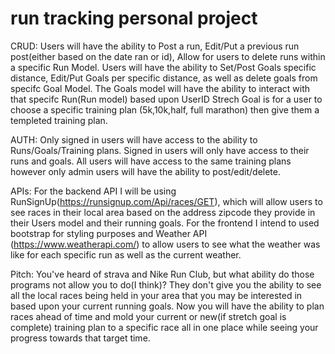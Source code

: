 # run tracking personal project

CRUD: Users will have the ability to Post a run, Edit/Put a previous run post(either based on the date ran or id), Allow for users to delete runs within a specific Run Model. Users will have the ability to Set/Post Goals specific distance, Edit/Put Goals per specific distance, as well as delete goals from specifc Goal Model. The Goals model will have the ability to interact with that specifc Run(Run model) based upon UserID Strech Goal is for a user to choose a specific training plan (5k,10k,half, full marathon) then give them a templeted training plan.

AUTH: Only signed in users will have access to the ability to Runs/Goals/Training plans. Signed in users will only have access to their runs and goals. All users will have access to the same training plans however only admin users will have the ability to post/edit/delete.

APIs: For the backend API I will be using RunSignUp(https://runsignup.com/Api/races/GET), which will allow users to see races in their local area based on the address zipcode they provide in their Users model and their running goals. For the frontend I intend to used bootstrap for styling purposes and Weather API (https://www.weatherapi.com/) to allow users to see what the weather was like for each specific run as well as the current weather.

Pitch: You've heard of strava and Nike Run Club, but what ability do those programs not allow you to do(I think)? They don't give you the ability to see all the local races being held in your area that you may be interested in based upon your current running goals. Now you will have the ability to plan races ahead of time and mold your current or new(if stretch goal is complete) training plan to a specific race all in one place while seeing your progress towards that target time.
